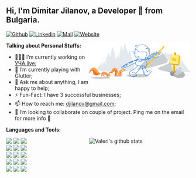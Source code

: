 
## Hi, I'm Dimitar Jilanov, a Developer 🚀 from Bulgaria.



[![Github](https://img.shields.io/badge/-Github-000?style=flat&logo=Github&logoColor=white)](https://github.com/DJilanov)
[![Linkedin](https://img.shields.io/badge/-LinkedIn-blue?style=flat&logo=Linkedin&logoColor=white)](https://www.linkedin.com/in/dimitur-jilanov/)
[![Mail](https://img.shields.io/badge/-Mail-c14438?style=flat&logo=Gmail&logoColor=white)](mailto:djilanov@gmail.com)
[![Website](https://img.shields.io/website?url=https%3A%2F%2Fvaleri.ml)](https://dimitar.jilanov.com)

<img width="55%" align="right" alt="Github" src="https://raw.githubusercontent.com/ValeriMladenov/ValeriMladenov/87110469441a6ad2f4369de348900faabc4ff63a/githeader.svg" />

**Talking about Personal Stuffs:**

- 👨🏽‍💻 I’m currently working on [УЧА.live](http://www.ucha.live);
- 🌱 I’m currently playing with Glutter;
- 💬 Ask me about anything, I am happy to help;
- ⚡️ Fun-Fact: I have 3 successful businesses;
- 📫 How to reach me: djilanov@gmail.com;
- 👯 I’m looking to collaborate on couple of project. Ping me on the email for more info 🤝

**Languages and Tools:** 
<p>
  <a href="https://github.com/djilanov@gmail.com">
    <img width="55%" align="right" alt="Valeri's github stats" src="https://github-readme-stats.vercel.app/api?username=djilanov&show_icons=true&hide_border=true" />
  </a>
  <code><img width="auto" height="50px" src="https://www.vectorlogo.zone/logos/angular/angular-icon.svg"></code>
  <code><img width="auto" height="50px" src="https://www.vectorlogo.zone/logos/reactjs/reactjs-ar21.svg"></code>
  <code><img width="auto" height="50px" src="https://www.vectorlogo.zone/logos/vuejs/vuejs-ar21.svg"></code>
  <br />
  <code><img width="auto" height="50px" src="https://www.vectorlogo.zone/logos/flutterio/flutterio-icon.svg"></code>
  <code><img width="auto" height="50px" src="https://www.gohary.io/images/blog/blog_post_5.png"></code>
  <code><img width="auto" height="50px" src="https://pbs.twimg.com/profile_images/555458943149821952/_fBe-iYT.jpeg"></code>
  <br />
  <code><img width="auto" height="50px" src="https://www.vectorlogo.zone/logos/typescriptlang/typescriptlang-ar21.svg"></code>
  <code><img width="auto" height="50px" src="https://www.vectorlogo.zone/logos/expressjs/expressjs-ar21.svg"></code>
  <code><img width="auto" height="50px" src="https://www.vectorlogo.zone/logos/hapijs/hapijs-ar21.svg"></code>
  <br />
  <code><img width="auto" height="50px" src="https://www.vectorlogo.zone/logos/mongodb/mongodb-ar21.svg"></code>
  <code><img width="auto" height="50px" src="https://www.vectorlogo.zone/logos/graphql/graphql-ar21.svg"></code>
  <code><img width="auto" height="50px" src="https://www.vectorlogo.zone/logos/postgresql/postgresql-ar21.svg"></code>
  <br />
  <code><img width="auto" height="50px" src="https://www.vectorlogo.zone/logos/git-scm/git-scm-ar21.svg"></code>
  <code><img width="auto" height="50px" src="https://www.vectorlogo.zone/logos/npmjs/npmjs-ar21.svg"></code>
  <code><img width="auto" height="50px" src="https://www.vectorlogo.zone/logos/gradle/gradle-ar21.svg"></code>
</p>

<!--<p align="center">
  <a href="https://github.com/ValeriMladenov/Faibler-Frontend">
    <img align="center" src="https://github-readme-stats.vercel.app/api/pin/?username=ValeriMladenov&repo=Faibler-Frontend" />
  </a>
  <a href="https://github.com/ValeriMladenov/Faibler-Backend">
    <img align="center" src="https://github-readme-stats.vercel.app/api/pin/?username=ValeriMladenov&repo=Faibler-Backend" />
  </a>
</p>-->
